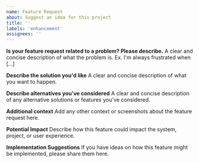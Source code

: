 ```yaml
---
name: Feature Request
about: Suggest an idea for this project
title: ''
labels: 'enhancement'
assignees: ''
---
```


<!-- Thank you for suggesting an idea to improve the project. -->

**Is your feature request related to a problem? Please describe.**
A clear and concise description of what the problem is. Ex. I'm always frustrated when [...]

**Describe the solution you'd like**
A clear and concise description of what you want to happen.

**Describe alternatives you've considered**
A clear and concise description of any alternative solutions or features you've considered.

**Additional context**
Add any other context or screenshots about the feature request here.

**Potential Impact**
Describe how this feature could impact the system, project, or user experience.

**Implementation Suggestions**
If you have ideas on how this feature might be implemented, please share them here.
